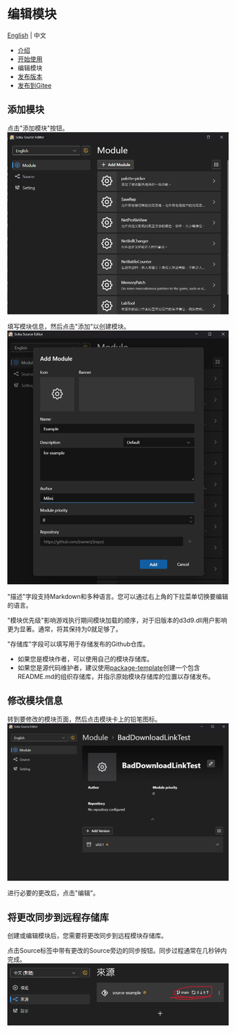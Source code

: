 # 编辑模块
[English](../en/edit-module.md) | 中文  
  
- [介绍](./introduction.md)
- [开始使用](./getting-started.md)
- 编辑模块
- [发布版本](./release-version.md)
- [发布到Gitee](./release-on-gitee.md)

## 添加模块
点击"添加模块"按钮。
![edit-module1](./edit-module(1).png)
  
填写模块信息，然后点击"添加"以创建模块。
![edit-module2](./edit-module(2).png)

"描述"字段支持Markdown和多种语言。您可以通过右上角的下拉菜单切换要编辑的语言。  
  
"模块优先级"影响游戏执行期间模块加载的顺序，对于旧版本的d3d9.dll用户影响更为显著。通常，将其保持为0就足够了。  
  
"存储库"字段可以填写用于存储发布的Github仓库。  
- 如果您是模块作者，可以使用自己的模块存储库。  
- 如果您是源代码维护者，建议使用[package-template](https://github.com/soku-cn/package-template)创建一个包含README.md的组织存储库，并指示原始模块存储库的位置以存储发布。

## 修改模块信息
转到要修改的模块页面，然后点击模块卡上的铅笔图标。
![edit-module3](./edit-module(3).png)  

进行必要的更改后，点击"编辑"。

## 将更改同步到远程存储库
创建或编辑模块后，您需要将更改同步到远程模块存储库。

点击Source标签中带有更改的Source旁边的同步按钮。同步过程通常在几秒钟内完成。
![edit-module5](./sync.png)